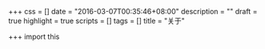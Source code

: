 +++
css = []
date = "2016-03-07T00:35:46+08:00"
description = ""
draft = true
highlight = true
scripts = []
tags = []
title = "关于"

+++
import this

